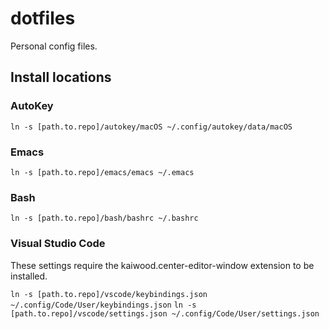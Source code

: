 # dotfiles

Personal config files.

## Install locations

### AutoKey

`ln -s [path.to.repo]/autokey/macOS ~/.config/autokey/data/macOS`

### Emacs

`ln -s [path.to.repo]/emacs/emacs ~/.emacs`

### Bash

`ln -s [path.to.repo]/bash/bashrc ~/.bashrc`

### Visual Studio Code

These settings require the kaiwood.center-editor-window extension to be installed.

`ln -s [path.to.repo]/vscode/keybindings.json ~/.config/Code/User/keybindings.json`
`ln -s [path.to.repo]/vscode/settings.json ~/.config/Code/User/settings.json`
